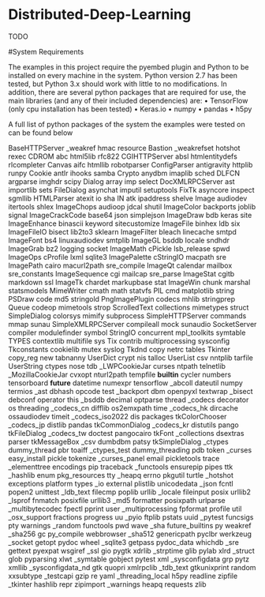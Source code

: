 # Distributed-Deep-Learning

TODO


#System Requirements

The examples in this project require the pyembed plugin and Python to be installed on every machine in the system. Python version 2.7 has been tested, but Python 3.x should work with little to no modifications. In addition, there are several python packages that are required for use, the main libraries (and any of their included dependencies) are:
•	TensorFlow (only cpu installation has been tested)
•	Keras.io
•	numpy
•	pandas
•	h5py 

A full list of python packages of the system the examples were tested on can be found below



BaseHTTPServer      _weakref            hmac                resource
Bastion             _weakrefset         hotshot             rexec
CDROM               abc                 html5lib            rfc822
CGIHTTPServer       absl                htmlentitydefs      rlcompleter
Canvas              aifc                htmllib             robotparser
ConfigParser        antigravity         httplib             runpy
Cookie              antlr               ihooks              samba
Crypto              anydbm              imaplib             sched
DLFCN               argparse            imghdr              scipy
Dialog              array               imp                 select
DocXMLRPCServer     ast                 importlib           sets
FileDialog          asynchat            imputil             setuptools
FixTk               asyncore            inspect             sgmllib
HTMLParser          atexit              io                  sha
IN                  atk                 ipaddress           shelve
Image               audiodev            itertools           shlex
ImageChops          audioop             jdcal               shutil
ImageColor          backports           joblib              signal
ImageCrackCode      base64              json                simplejson
ImageDraw           bdb                 keras               site
ImageEnhance        binascii            keyword             sitecustomize
ImageFile           binhex              ldb                 six
ImageFileIO         bisect              lib2to3             sklearn
ImageFilter         bleach              linecache           smtpd
ImageFont           bs4                 linuxaudiodev       smtplib
ImageGL             bsddb               locale              sndhdr
ImageGrab           bz2                 logging             socket
ImageMath           cPickle             lsb_release         spwd
ImageOps            cProfile            lxml                sqlite3
ImagePalette        cStringIO           macpath             sre
ImagePath           cairo               macurl2path         sre_compile
ImageQt             calendar            mailbox             sre_constants
ImageSequence       cgi                 mailcap             sre_parse
ImageStat           cgitb               markdown            ssl
ImageTk             chardet             markupbase          stat
ImageWin            chunk               marshal             statsmodels
MimeWriter          cmath               math                statvfs
PIL                 cmd                 matplotlib          string
PSDraw              code                md5                 stringold
PngImagePlugin      codecs              mhlib               stringprep
Queue               codeop              mimetools           strop
ScrolledText        collections         mimetypes           struct
SimpleDialog        colorsys            mimify              subprocess
SimpleHTTPServer    commands            mmap                sunau
SimpleXMLRPCServer  compileall          mock                sunaudio
SocketServer        compiler            modulefinder        symbol
StringIO            concurrent          mpl_toolkits        symtable
TYPES               contextlib          multifile           sys
Tix                 contrib             multiprocessing     sysconfig
Tkconstants         cookielib           mutex               syslog
Tkdnd               copy                netrc               tables
Tkinter             copy_reg            new                 tabnanny
UserDict            crypt               nis                 talloc
UserList            csv                 nntplib             tarfile
UserString          ctypes              nose                tdb
_LWPCookieJar       curses              ntpath              telnetlib
_MozillaCookieJar   cvxopt              nturl2path          tempfile
__builtin__         cycler              numbers             tensorboard
__future__          datetime            numexpr             tensorflow
_abcoll             dateutil            numpy               termios
_ast                dbhash              opcode              test
_backport           dbm                 openpyxl            textwrap
_bisect             debconf             operator            this
_bsddb              decimal             optparse            thread
_codecs             decorator           os                  threading
_codecs_cn          difflib             os2emxpath          time
_codecs_hk          dircache            ossaudiodev         timeit
_codecs_iso2022     dis                 packages            tkColorChooser
_codecs_jp          distlib             pandas              tkCommonDialog
_codecs_kr          distutils           pango               tkFileDialog
_codecs_tw          doctest             pangocairo          tkFont
_collections        dsextras            parser              tkMessageBox
_csv                dumbdbm             patsy               tkSimpleDialog
_ctypes             dummy_thread        pbr                 toaiff
_ctypes_test        dummy_threading     pdb                 token
_curses             easy_install        pickle              tokenize
_curses_panel       email               pickletools         trace
_elementtree        encodings           pip                 traceback
_functools          ensurepip           pipes               ttk
_hashlib            enum                pkg_resources       tty
_heapq              errno               pkgutil             turtle
_hotshot            exceptions          platform            types
_io                 external            plistlib            unicodedata
_json               fcntl               popen2              unittest
_ldb_text           filecmp             poplib              urllib
_locale             fileinput           posix               urllib2
_lsprof             fnmatch             posixfile           urllib3
_md5                formatter           posixpath           urlparse
_multibytecodec     fpectl              pprint              user
_multiprocessing    fpformat            profile             util
_osx_support        fractions           progress            uu
_pyio               ftplib              pstats              uuid
_pytest             funcsigs            pty                 warnings
_random             functools           pwd                 wave
_sha                future_builtins     py                  weakref
_sha256             gc                  py_compile          webbrowser
_sha512             genericpath         pyclbr              werkzeug
_socket             getopt              pydoc               wheel
_sqlite3            getpass             pydoc_data          whichdb
_sre                gettext             pyexpat             wsgiref
_ssl                gio                 pygtk               xdrlib
_strptime           glib                pylab               xlrd
_struct             glob                pyparsing           xlwt
_symtable           gobject             pytest              xml
_sysconfigdata      grp                 pytz                xmllib
_sysconfigdata_nd   gtk                 quopri              xmlrpclib
_tdb_text           gtkunixprint        random              xxsubtype
_testcapi           gzip                re                  yaml
_threading_local    h5py                readline            zipfile
_tkinter            hashlib             repr                zipimport
_warnings           heapq               requests            zlib